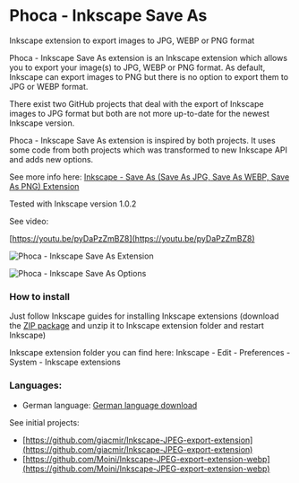 # Phoca - Inkscape Save As
 Inkscape extension to export images to JPG, WEBP or PNG format


Phoca - Inkscape Save As extension is an Inkscape extension which allows you to export your image(s) to JPG, WEBP or PNG format. As default, Inkscape can export images to PNG but there is no option to export them to JPG or WEBP format.

There exist two GitHub projects that deal with the export of Inkscape images to JPG format but both are not more up-to-date for the newest Inkscape version.

Phoca - Inkscape Save As extension is inspired by both projects. It uses some code from both projects which was transformed to new Inkscape API and adds new options.

See more info here: [Inkscape - Save As (Save As JPG, Save As WEBP, Save As PNG) Extension](https://www.phoca.cz/blog/1121-inkscape-save-as-save-as-jpg-save-as-webp-save-as-png-extension)


Tested with Inkscape version 1.0.2

See video:

[https://youtu.be/pyDaPzZmBZ8](https://youtu.be/pyDaPzZmBZ8)

![Phoca - Inkscape Save As Extension](https://i.imgur.com/DODK5ku.png)

![Phoca - Inkscape Save As Options](https://i.imgur.com/CA3EwMm.png)

### How to install

Just follow Inkscape guides for installing Inkscape extensions (download the [ZIP package](https://www.phoca.cz/download/category/127-inkscape-save-as) and unzip it to Inkscape extension folder and restart Inkscape)

Inkscape extension folder you can find here: Inkscape - Edit - Preferences - System - Inkscape extensions


### Languages:
- German language: [German language download](https://www.reisefotografien.eu/downloads/category/218-inkscape-save-as)

See initial projects: 

- [https://github.com/giacmir/Inkscape-JPEG-export-extension](https://github.com/giacmir/Inkscape-JPEG-export-extension)
- [https://github.com/Moini/Inkscape-JPEG-export-extension-webp](https://github.com/Moini/Inkscape-JPEG-export-extension-webp)


